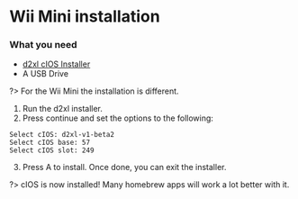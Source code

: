 # Wii Mini installation

### What you need
- [d2xl cIOS Installer](https://wii.guide/assets/files/d2xl_wii_mini_cIOS_installer_v1_beta2.zip)
- A USB Drive

?> For the Wii Mini the installation is different.

1. Run the d2xl installer.
2. Press continue and set the options to the following:
```
Select cIOS: d2xl-v1-beta2
Select cIOS base: 57
Select cIOS slot: 249
```
3. Press A to install. Once done, you can exit the installer.

?> cIOS is now installed! Many homebrew apps will work a lot better with it.
